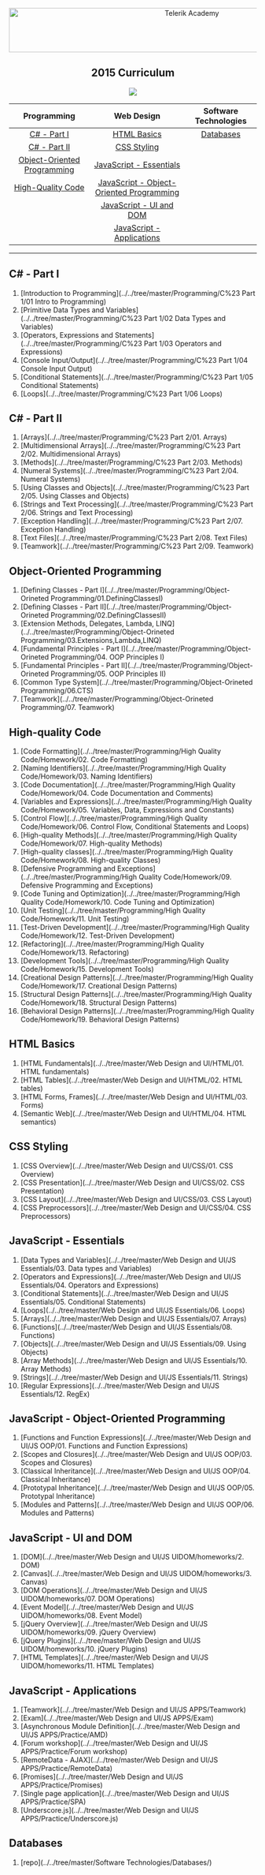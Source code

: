 <p align="center">
 <a href="http://academy.telerik.com/?utm_source=site&utm_medium=banner&utm_content=728x90&utm_campaign=community" title="Уроци по програмиране уроци по програмиране"><img width="728" height="90" src="http://academy.telerik.com/images/default-album/telerik-academy-banner-728x90.jpg?sfvrsn=2" alt="Telerik Academy"/></a>
</p>

<h2 align="center">2015 Curriculum</h2>

<p align="center">
 <a href="http://academy.telerik.com/academy/curriculum-detailed/">
  <img src="http://academy.telerik.com/images/default-source/Academy_Curriculum/ta_plan_bg.png?sfvrsn=0"/>
 </a>
</p>


| Programming | Web Design | Software Technologies |
| :---: | :---: | :---: |
| [C# - Part I](#c---part-i) | [HTML Basics](#html-basics) | [Databases](#databases)|
| [C# - Part II](#c---part-ii) | [CSS Styling](#css-styling) |
| [Object-Oriented Programming](#object-oriented-programming) | [JavaScript - Essentials](#javascript---essentials) |
| [High-Quality Code](#high-quality-code) | [JavaScript - Object-Oriented Programming](#javascript---object-oriented-programming) |
|  | [JavaScript - UI and DOM](#javascript---ui-and-dom) |
|  | [JavaScript - Applications](#javascript---applications) |

-----

## C# - Part I

1. [Introduction to Programming](../../tree/master/Programming/C%23 Part 1/01 Intro to Programming)
2. [Primitive Data Types and Variables](../../tree/master/Programming/C%23 Part 1/02 Data Types and Variables)
3. [Operators, Expressions and Statements](../../tree/master/Programming/C%23 Part 1/03 Operators and Expressions)
4. [Console Input/Output](../../tree/master/Programming/C%23 Part 1/04 Console Input Output)
5. [Conditional Statements](../../tree/master/Programming/C%23 Part 1/05 Conditional Statements)
6. [Loops](../../tree/master/Programming/C%23 Part 1/06 Loops)

## C# - Part II

1. [Arrays](../../tree/master/Programming/C%23 Part 2/01. Arrays)
2. [Multidimensional Arrays](../../tree/master/Programming/C%23 Part 2/02. Multidimensional Arrays)
3. [Methods](../../tree/master/Programming/C%23 Part 2/03. Methods)
4. [Numeral Systems](../../tree/master/Programming/C%23 Part 2/04. Numeral Systems)
5. [Using Classes and Objects](../../tree/master/Programming/C%23 Part 2/05. Using Classes and Objects)
6. [Strings and Text Processing](../../tree/master/Programming/C%23 Part 2/06. Strings and Text Processing)
7. [Exception Handling](../../tree/master/Programming/C%23 Part 2/07. Exception Handling)
8. [Text Files](../../tree/master/Programming/C%23 Part 2/08. Text Files)
9. [Teamwork](../../tree/master/Programming/C%23 Part 2/09. Teamwork)

## Object-Oriented Programming

1. [Defining Classes - Part I](../../tree/master/Programming/Object-Orineted Programming/01.DefiningClassesI)
2. [Defining Classes - Part II](../../tree/master/Programming/Object-Orineted Programming/02.DefiningClassesII)
3. [Extension Methods, Delegates, Lambda, LINQ](../../tree/master/Programming/Object-Orineted Programming/03.Extensions,Lambda,LINQ)
4. [Fundamental Principles - Part I](../../tree/master/Programming/Object-Orineted Programming/04. OOP Principles I)
5. [Fundamental Principles - Part II](../../tree/master/Programming/Object-Orineted Programming/05. OOP Principles II)
6. [Common Type System](../../tree/master/Programming/Object-Orineted Programming/06.CTS)
7. [Teamwork](../../tree/master/Programming/Object-Orineted Programming/07. Teamwork)

## High-quality Code

1. [Code Formatting](../../tree/master/Programming/High Quality Code/Homework/02. Code Formatting)
2. [Naming Identifiers](../../tree/master/Programming/High Quality Code/Homework/03. Naming Identifiers)
3. [Code Documentation](../../tree/master/Programming/High Quality Code/Homework/04. Code Documentation and Comments)
4. [Variables and Expressions](../../tree/master/Programming/High Quality Code/Homework/05. Variables, Data, Expressions and Constants)
5. [Control Flow](../../tree/master/Programming/High Quality Code/Homework/06. Control Flow, Conditional Statements and Loops)
6. [High-quality Methods](../../tree/master/Programming/High Quality Code/Homework/07. High-quality Methods)
7. [High-quality classes](../../tree/master/Programming/High Quality Code/Homework/08. High-quality Classes)
8. [Defensive Programming and Exceptions](../../tree/master/Programming/High Quality Code/Homework/09. Defensive Programming and Exceptions)
9. [Code Tuning and Optimization](../../tree/master/Programming/High Quality Code/Homework/10. Code Tuning and Optimization)
10. [Unit Testing](../../tree/master/Programming/High Quality Code/Homework/11. Unit Testing)
11. [Test-Driven Development](../../tree/master/Programming/High Quality Code/Homework/12. Test-Driven Development)
12. [Refactoring](../../tree/master/Programming/High Quality Code/Homework/13. Refactoring)
13. [Development Tools](../../tree/master/Programming/High Quality Code/Homework/15. Development Tools)
14. [Creational Design Patterns](../../tree/master/Programming/High Quality Code/Homework/17. Creational Design Patterns)
14. [Structural Design Patterns](../../tree/master/Programming/High Quality Code/Homework/18. Structural Design Patterns)
14. [Behavioral Design Patterns](../../tree/master/Programming/High Quality Code/Homework/19. Behavioral Design Patterns)

## HTML Basics

1. [HTML Fundamentals](../../tree/master/Web Design and UI/HTML/01. HTML fundamentals)
2. [HTML Tables](../../tree/master/Web Design and UI/HTML/02. HTML tables)
3. [HTML Forms, Frames](../../tree/master/Web Design and UI/HTML/03. Forms)
4. [Semantic Web](../../tree/master/Web Design and UI/HTML/04. HTML semantics)

## CSS Styling

1. [CSS Overview](../../tree/master/Web Design and UI/CSS/01. CSS Overview)
2. [CSS Presentation](../../tree/master/Web Design and UI/CSS/02. CSS Presentation)
3. [CSS Layout](../../tree/master/Web Design and UI/CSS/03. CSS Layout)
4. [CSS Preprocessors](../../tree/master/Web Design and UI/CSS/04. CSS Preprocessors)

## JavaScript - Essentials

1. [Data Types and Variables](../../tree/master/Web Design and UI/JS Essentials/03. Data types and Variables)
2. [Operators and Expressions](../../tree/master/Web Design and UI/JS Essentials/04. Operators and Expressions)
3. [Conditional Statements](../../tree/master/Web Design and UI/JS Essentials/05. Conditional Statements)
4. [Loops](../../tree/master/Web Design and UI/JS Essentials/06. Loops)
5. [Arrays](../../tree/master/Web Design and UI/JS Essentials/07. Arrays)
6. [Functions](../../tree/master/Web Design and UI/JS Essentials/08. Functions)
7. [Objects](../../tree/master/Web Design and UI/JS Essentials/09. Using Objects)
8. [Array Methods](../../tree/master/Web Design and UI/JS Essentials/10. Array Methods)
9. [Strings](../../tree/master/Web Design and UI/JS Essentials/11. Strings)
10. [Regular Expressions](../../tree/master/Web Design and UI/JS Essentials/12. RegEx)

##  JavaScript - Object-Oriented Programming

1. [Functions and Function Expressions](../../tree/master/Web Design and UI/JS OOP/01. Functions and Function Expressions)
2. [Scopes and Closures](../../tree/master/Web Design and UI/JS OOP/03. Scopes and Closures)
3. [Classical Inheritance](../../tree/master/Web Design and UI/JS OOP/04. Classical Inheritance)
4. [Prototypal Inheritance](../../tree/master/Web Design and UI/JS OOP/05. Prototypal Inheritance)
5. [Modules and Patterns](../../tree/master/Web Design and UI/JS OOP/06. Modules and Patterns)

##  JavaScript - UI and DOM

1. [DOM](../../tree/master/Web Design and UI/JS UIDOM/homeworks/2. DOM)
2. [Canvas](../../tree/master/Web Design and UI/JS UIDOM/homeworks/3. Canvas)
3. [DOM Operations](../../tree/master/Web Design and UI/JS UIDOM/homeworks/07. DOM Operations)
4. [Event Model](../../tree/master/Web Design and UI/JS UIDOM/homeworks/08. Event Model)
7. [jQuery Overview](../../tree/master/Web Design and UI/JS UIDOM/homeworks/09. jQuery Overview)
5. [jQuery Plugins](../../tree/master/Web Design and UI/JS UIDOM/homeworks/10. jQuery Plugins)
6. [HTML Templates](../../tree/master/Web Design and UI/JS UIDOM/homeworks/11. HTML Templates)

##  JavaScript - Applications

1. [Teamwork](../../tree/master/Web Design and UI/JS APPS/Teamwork)
1. [Exam](../../tree/master/Web Design and UI/JS APPS/Exam)
1. [Asynchronous Module Definition](../../tree/master/Web Design and UI/JS APPS/Practice/AMD)
1. [Forum workshop](../../tree/master/Web Design and UI/JS APPS/Practice/Forum workshop)
1. [RemoteData - AJAX](../../tree/master/Web Design and UI/JS APPS/Practice/RemoteData)
1. [Promises](../../tree/master/Web Design and UI/JS APPS/Practice/Promises)
1. [Single page application](../../tree/master/Web Design and UI/JS APPS/Practice/SPA)
1. [Underscore.js](../../tree/master/Web Design and UI/JS APPS/Practice/Underscore.js)

## Databases

1. [repo](../../tree/master/Software Technologies/Databases/)